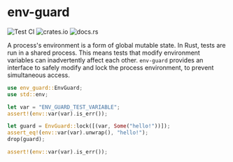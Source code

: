 # env-guard

![Test CI](https://github.com/github/docs/actions/workflows/test.yml/badge.svg)
![crates.io](https://img.shields.io/crates/v/env-guard.svg)
![docs.rs](https://img.shields.io/docsrs/env-guard)

A process's environment is a form of global mutable state. In Rust, tests are run in a shared process. This means tests that modify environment variables can inadvertently affect each other. `env-guard` provides an interface to safely modify and lock the process environment, to prevent simultaneous access.

```rust
use env_guard::EnvGuard;
use std::env;

let var = "ENV_GUARD_TEST_VARIABLE";
assert!(env::var(var).is_err());

let guard = EnvGuard::lock([(var, Some("hello!"))]);
assert_eq!(env::var(var).unwrap(), "hello!");
drop(guard);

assert!(env::var(var).is_err());
```
